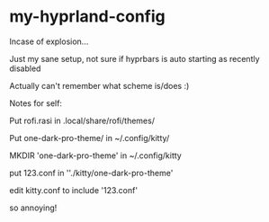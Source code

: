 # my-hyprland-config
Incase of explosion...

Just my sane setup, not sure if hyprbars is auto starting as recently disabled

Actually can't remember what scheme is/does :)

Notes for self:

Put rofi.rasi in .local/share/rofi/themes/

Put one-dark-pro-theme/ in ~/.config/kitty/

MKDIR 'one-dark-pro-theme' in ~/.config/kitty

put 123.conf in ''./kitty/one-dark-pro-theme'

edit kitty.conf to include '123.conf'

so annoying!
